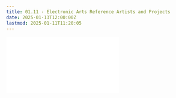 ```yaml
---
title: 01.11 - Electronic Arts Reference Artists and Projects
date: 2025-01-13T12:00:00Z
lastmod: 2025-01-11T11:20:05
---
```


![Link to included file content](../../../../artists/electronics-arts-artists-and-projects.md)
